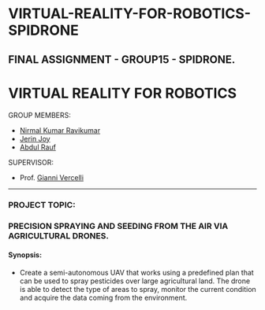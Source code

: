 # VIRTUAL-REALITY-FOR-ROBOTICS-SPIDRONE
FINAL ASSIGNMENT - GROUP15 - SPIDRONE. 
---
# VIRTUAL REALITY FOR ROBOTICS
GROUP MEMBERS:
-  [Nirmal Kumar Ravikumar](https://github.com/Nirmalkumar-007)
-  [Jerin Joy](https://github.com/Nirmalkumar-007)
-  [Abdul Rauf](https://github.com/Nirmalkumar-007)

SUPERVISOR:
-  Prof.  [Gianni Vercelli](https://rubrica.unige.it/personale/VUZCWVtr)


---
### PROJECT TOPIC: 
### PRECISION SPRAYING AND SEEDING FROM THE AIR VIA AGRICULTURAL DRONES.
#### Synopsis:
- Create a semi-autonomous UAV that works using a predefined plan that can be used to spray pesticides over large agricultural land. The drone is able to detect the type of areas to spray, monitor the current condition and acquire the data coming from the environment.

